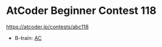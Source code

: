 # AtCoder Beginner Contest 118

https://atcoder.jp/contests/abc118

- B-train: [AC](https://atcoder.jp/contests/abc118/submissions/36163391)
